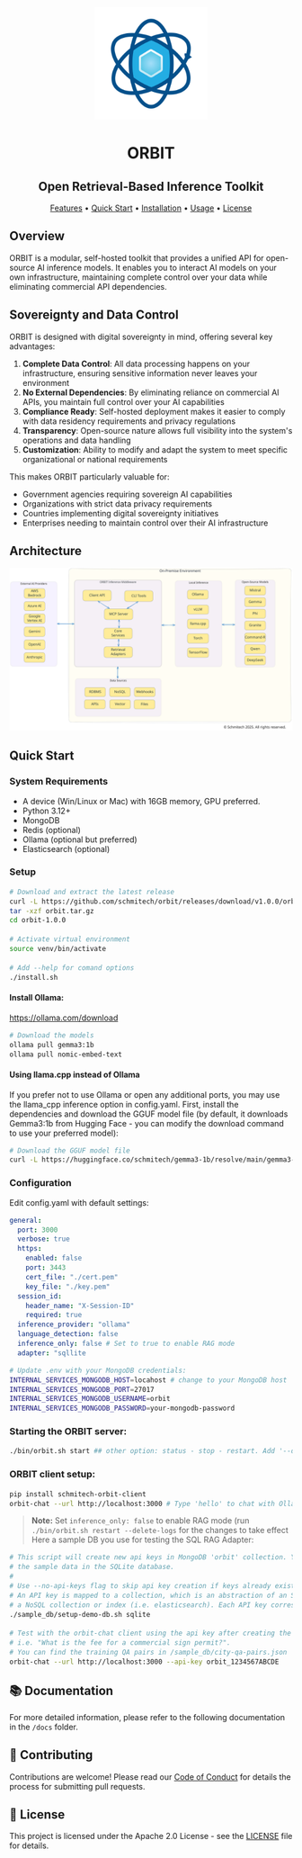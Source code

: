 <div align="center">
  <img src="orbit.png" width="200" height="200" alt="ORBIT">
  
  <h1>ORBIT</h1>
  <h2><strong>Open Retrieval-Based Inference Toolkit</strong></h2>
  
  <p>
    <a href="#-key-features">Features</a> •
    <a href="#-quick-start">Quick Start</a> •
    <a href="#-installation">Installation</a> •
    <a href="#-usage">Usage</a> •
    <a href="#-license">License</a>
  </p>
</div>

## Overview

ORBIT is a modular, self-hosted toolkit that provides a unified API for open-source AI inference models. It enables you to interact AI models on your own infrastructure, maintaining complete control over your data while eliminating commercial API dependencies.

## Sovereignty and Data Control

ORBIT is designed with digital sovereignty in mind, offering several key advantages:

1. **Complete Data Control**: All data processing happens on your infrastructure, ensuring sensitive information never leaves your environment
2. **No External Dependencies**: By eliminating reliance on commercial AI APIs, you maintain full control over your AI capabilities
3. **Compliance Ready**: Self-hosted deployment makes it easier to comply with data residency requirements and privacy regulations
4. **Transparency**: Open-source nature allows full visibility into the system's operations and data handling
5. **Customization**: Ability to modify and adapt the system to meet specific organizational or national requirements

This makes ORBIT particularly valuable for:

- Government agencies requiring sovereign AI capabilities
- Organizations with strict data privacy requirements
- Countries implementing digital sovereignty initiatives
- Enterprises needing to maintain control over their AI infrastructure

## Architecture

![ORBIT Architecture](docs/orbit-architecture-diagram.svg)

## Quick Start

### System Requirements

- A device (Win/Linux or Mac) with 16GB memory, GPU preferred.
- Python 3.12+
- MongoDB
- Redis (optional)
- Ollama (optional but preferred)
- Elasticsearch (optional)

### Setup

```bash
# Download and extract the latest release
curl -L https://github.com/schmitech/orbit/releases/download/v1.0.0/orbit-1.0.0.tar.gz -o orbit.tar.gz
tar -xzf orbit.tar.gz
cd orbit-1.0.0

# Activate virtual environment
source venv/bin/activate

# Add --help for comand options
./install.sh
```

#### Install Ollama:

https://ollama.com/download

```bash
# Download the models
ollama pull gemma3:1b
ollama pull nomic-embed-text
```

#### Using llama.cpp instead of Ollama
If you prefer not to use Ollama or open any additional ports, you may use the llama_cpp inference option in config.yaml.
First, install the dependencies and download the GGUF model file (by default, it downloads Gemma3:1b from Hugging Face - you can modify the download command to use your preferred model):

```bash
# Download the GGUF model file
curl -L https://huggingface.co/schmitech/gemma3-1b/resolve/main/gemma3-1b.gguf -o gemma3-1b.gguf
```

### Configuration
Edit config.yaml with default settings:
```yaml
general:
  port: 3000
  verbose: true
  https:
    enabled: false
    port: 3443
    cert_file: "./cert.pem"
    key_file: "./key.pem"
  session_id:
    header_name: "X-Session-ID"
    required: true
  inference_provider: "ollama"
  language_detection: false
  inference_only: false # Set to true to enable RAG mode
  adapter: "sqllite
```

```bash
# Update .env with your MongoDB credentials:
INTERNAL_SERVICES_MONGODB_HOST=locahost # change to your MongoDB host
INTERNAL_SERVICES_MONGODB_PORT=27017
INTERNAL_SERVICES_MONGODB_USERNAME=orbit
INTERNAL_SERVICES_MONGODB_PASSWORD=your-mongodb-password
```

### Starting the ORBIT server:
```bash
./bin/orbit.sh start ## other option: status - stop - restart. Add '--delete-logs' flag is you want to clear the logs everytime.
```

### ORBIT client setup:
```bash
pip install schmitech-orbit-client
orbit-chat --url http://localhost:3000 # Type 'hello' to chat with Ollama. No chat history yet, coming soon...
```

> **Note:** Set `inference_only: false` to enable RAG mode (run `./bin/orbit.sh restart --delete-logs` for the changes to take effect Here a sample DB you use for testing the SQL RAG Adapter:

```bash
# This script will create new api keys in MongoDB 'orbit' collection. You will need them to use the RAG functionality with
# the sample data in the SQLite database.
#
# Use --no-api-keys flag to skip api key creation if keys already exists.
# An API key is mapped to a collection, which is an abstraction of an SQL DB, 
# a NoSQL collection or index (i.e. elasticsearch). Each API key corresponds to exactly one collection.
./sample_db/setup-demo-db.sh sqlite

# Test with the orbit-chat client using the api key after creating the sample SQLLite DB.
# i.e. "What is the fee for a commercial sign permit?".
# You can find the training QA pairs in /sample_db/city-qa-pairs.json
orbit-chat --url http://localhost:3000 --api-key orbit_1234567ABCDE
```

## 📚 Documentation

For more detailed information, please refer to the following documentation in the `/docs` folder.

## 🤝 Contributing

Contributions are welcome! Please read our [Code of Conduct](CODE_OF_CONDUCT.md) for details the process for submitting pull requests.

## 📃 License

This project is licensed under the Apache 2.0 License - see the [LICENSE](LICENSE) file for details.